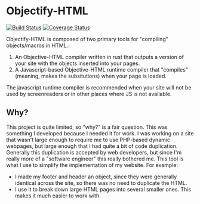 # Objectify-HTML
[![Build Status](https://travis-ci.org/JosiahOne/Objectify-HTML.svg?branch=parameters)](https://travis-ci.org/JosiahOne/Objectify-HTML) [![Coverage Status](https://coveralls.io/repos/JosiahOne/Objectify-HTML/badge.svg)](https://coveralls.io/r/JosiahOne/Objectify-HTML)

Objectify-HTML is composed of two primary tools for "compiling" objects/macros in HTML.:

1. An Objective-HTML compiler written in rust that outputs a version of your site with the objects inserted into your pages.
2. A Javascript-based Objective-HTML runtime compiler that "compiles" (meaning, makes the subsitutions) when your page is loaded.

The javascript runtime compiler is recommended when your site will not be used by screenreaders or in other places where JS is not available.

## Why? ##
This project is quite limited, so "why?" is a fair question. This was something I developed because I needed it for work. I was working on a site that wasn't large enough to require me to use PHP-based dynamic webpages, but large enough that I had quite a bit of code duplication. Generally this duplication is accepted by web developers, but since I'm really more of a "software engineer" this really bothered me. This tool is what I use to simplify the implementation of my website. For example:

* I made my footer and header an object, since they were generally identical across the site, so there was no need to duplicate the HTML.
* I use it to break down large HTML pages into several smaller ones. This makes it much easier to work with.
